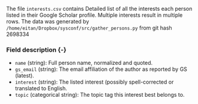 The file `interests.csv` contains Detailed list of all the interests each person listed in their Google Scholar profile. Multiple interests result in multiple rows.
The data was generated by `/home/eitan/Dropbox/sysconf/src/gather_persons.py` from git hash 2698334


### Field description {-}

  * `name` (string): Full person name, normalized and quoted.
  * `gs_email` (string): The email affiliation of the author as reported by GS (latest).
  * `interest` (string): The listed interest (possibly spell-corrected or translated to English.
  * `topic` (categorical string): The topic tag this interest best belongs to.
